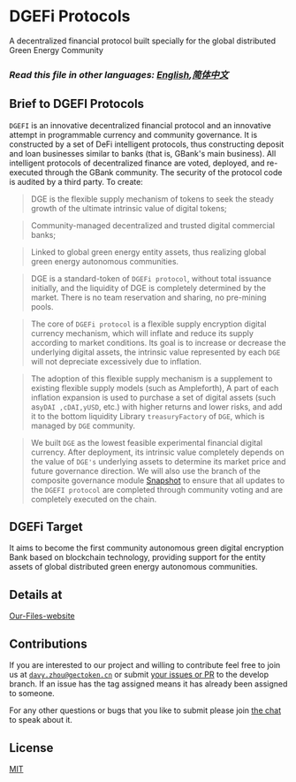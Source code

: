 # DGEFi Protocols
A decentralized financial protocol built specially for the global distributed Green Energy Community

### <em>Read this file in other languages: [English](https://github.com/GECToken-DeFi/DGEFi/blob/master/README.md),[简体中文](https://github.com/GECToken-DeFi/DGEFi/blob/master/Readme.cn.md)</em>
  
## Brief to DGEFI Protocols 

<code>DGEFI</code> is an innovative decentralized financial protocol and an innovative attempt in programmable currency and community governance. It is constructed by a set of DeFi intelligent protocols, thus constructing deposit and loan businesses similar to banks (that is, GBank's main business). All intelligent protocols of decentralized finance are voted, deployed, and re-executed through the GBank community. The security of the protocol code is audited by a third party. To create:

> DGE is the flexible supply mechanism of tokens to seek the steady growth of the ultimate intrinsic value of digital tokens;

> Community-managed decentralized and trusted digital commercial banks;

> Linked to global green energy entity assets, thus realizing global green energy autonomous communities.

> DGE is a standard-token of <code>DGEFi protocol</code>, without total issuance initially, and the liquidity of DGE is completely determined by the market. There is no team reservation and sharing, no pre-mining pools. 

> The core of <code>DGEFi protocol</code> is a flexible supply encryption digital currency mechanism, which will inflate and reduce its supply according to market conditions. Its goal is to increase or decrease the underlying digital assets, the intrinsic value represented by each <code>DGE</code> will not depreciate excessively due to inflation.

> The adoption of this flexible supply mechanism is a supplement to existing flexible supply models (such as Ampleforth), A part of each inflation expansion is used to purchase a set of digital assets (such as<code>yDAI ,cDAI,yUSD</code>, etc.) with higher returns and lower risks, and add it to the bottom liquidity Library <code>treasuryFactory</code> of <code>DGE</code>, which is managed by <code>DGE</code> community.

> We built <code>DGE</code> as the lowest feasible experimental financial digital currency. After deployment, its intrinsic value completely depends on the value of <code>DGE's</code> underlying assets to determine its market price and future governance direction. We will also use the branch of the composite governance module [Snapshot](https://snapshot.page) to ensure that all updates to the <code>DGEFI protocol</code> are completed through community voting and are completely executed on the chain.

## DGEFi Target
It aims to become the first community autonomous green digital encryption Bank based on blockchain technology, providing support for the entity assets of global distributed green energy autonomous communities.

## Details at  

[Our-Files-website](https://documents.dgefi.finance/)

## Contributions
If you are interested to our project and willing to contribute feel free to join us at <code>davy.zhou@gectoken.cn</code> or submit [your issues or PR](https://github.com/DGEFi) to the develop branch. If an issue has the tag assigned means it has already been assigned to someone.

For any other questions or bugs that you like to submit please join [the chat](https://discord.com/invite/mD7Wz3E) to speak about it.

## License

[MIT](https://github.com/GECToken-DeFi/DGEFi/blob/master/LICENSE)

